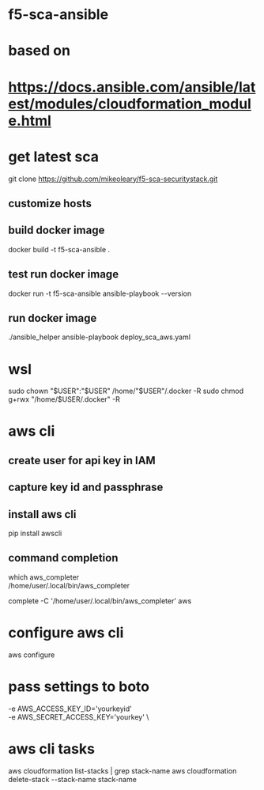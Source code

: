 # f5-sca-ansible

# based on
# https://docs.ansible.com/ansible/latest/modules/cloudformation_module.html

# get latest sca
git clone https://github.com/mikeoleary/f5-sca-securitystack.git

## customize hosts

## build docker image
docker build -t f5-sca-ansible .

##  test run docker image
docker run -t f5-sca-ansible ansible-playbook --version

## run docker image
./ansible_helper ansible-playbook deploy_sca_aws.yaml

# wsl
sudo chown "$USER":"$USER" /home/"$USER"/.docker -R
sudo chmod g+rwx "/home/$USER/.docker" -R

# aws cli

## create user for api key in IAM
## capture key id and passphrase
## install aws cli
pip install awscli

## command completion
which aws_completer \
/home/user/.local/bin/aws_completer

complete -C '/home/user/.local/bin/aws_completer' aws

# configure aws cli
aws configure

# pass settings to boto

-e AWS_ACCESS_KEY_ID='yourkeyid' \
-e AWS_SECRET_ACCESS_KEY='yourkey' \

# aws cli tasks
aws cloudformation list-stacks | grep stack-name
aws cloudformation delete-stack --stack-name stack-name